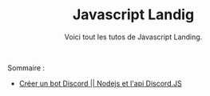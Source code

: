 <div align="center">
  <h1>Javascript Landig</h1>
  <p>Voici tout les tutos de Javascript Landing.</p>
</div>
<br>
<p> Sommaire :</p>
<ul id="navigation">
  <li><a href="https://github.com/Amaya19/Javascript-Landing/tree/master/Cr%C3%A9ation%20d'un%20bot%20Discord" title="serie1">Créer un bot Discord || Nodejs et l'api Discord.JS</a></li>
</ul>
